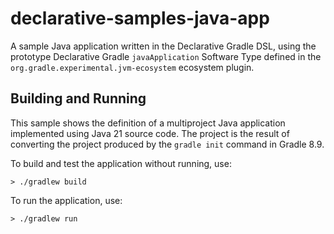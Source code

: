 # declarative-samples-java-app
A sample Java application written in the Declarative Gradle DSL, using the prototype Declarative Gradle `javaApplication` Software Type defined in the `org.gradle.experimental.jvm-ecosystem` ecosystem plugin.

## Building and Running

This sample shows the definition of a multiproject Java application implemented using Java 21 source code.
The project is the result of converting the project produced by the `gradle init` command in Gradle 8.9.

To build and test the application without running, use:

```shell
> ./gradlew build
```

To run the application, use:

```shell
> ./gradlew run
```
